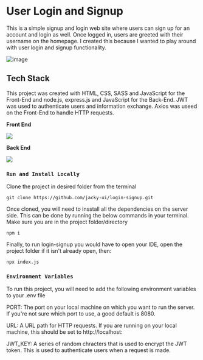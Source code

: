# User Login and Signup

This is a simple signup and login web site where users can sign up for an account and login as well. Once logged in, users are greeted with their username on the homepage. I created this because I wanted to play around with user login and signup functionality. 

![image](https://user-images.githubusercontent.com/64509710/217971134-6dbbdbe1-ce75-4a97-ba99-7746c5677fc6.png)

## Tech Stack
This project was created with HTML, CSS, SASS and JavaScript for the Front-End and node.js, express.js and JavaScript for the Back-End. JWT was used to authenticate users and information exchange. Axios was useed on the Front-End to handle HTTP requests.

**Front End**
<p align="left">
  <a href="https://skillicons.dev">
    <img src="https://skillicons.dev/icons?i=html,css,sass,js"/>
  </a>
</p>

**Back End**
<p align="left">
  <a href="https://skillicons.dev">
    <img src="https://skillicons.dev/icons?i=js,nodejs,express"/>
  </a>
</p>

### `Run and Install Locally`

Clone the project in desired folder from the terminal

    git clone https://github.com/jacky-ui/login-signup.git

Once cloned, you will need to insstall all the dependencies on the server side. This can be done by running the below commands in your terminal. Make sure you are in the project folder/directory

    npm i
    
Finally, to run login-signup you would have to open your IDE, open the project folder if it isn't already open, then:

    npx index.js

### `Environment Variables`

To run this project, you will need to add the following environment variables to your .env file

PORT: The port on your local machine on which you want to run the server. If you're not sure which port to use, a good default is 8080.

URL: A URL path for HTTP requests. If you are running on your local machine, this should be set to http://localhost:<insert port>

JWT_KEY: A series of random chracters that is used to encrypt the JWT token. This is used to authenticate users when a request is made.
